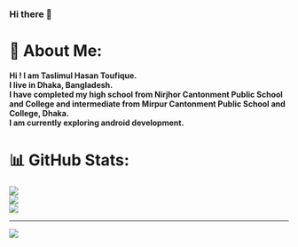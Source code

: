 ### Hi there 👋

# 💫 About Me:
<b>Hi ! I am Taslimul Hasan Toufique.<br>I live in Dhaka, Bangladesh.<br>I have completed my high school from Nirjhor Cantonment Public School and College and intermediate from Mirpur Cantonment Public School and College, Dhaka.<br>I am currently exploring android development.

# 📊 GitHub Stats:
![](https://github-readme-stats.vercel.app/api?username=TH-Toufique&theme=default&hide_border=true&include_all_commits=false&count_private=true)<br/>
![](https://github-readme-streak-stats.herokuapp.com/?user=TH-Toufique&theme=default&hide_border=true)<br/>
![](https://github-readme-stats.vercel.app/api/top-langs/?username=TH-Toufique&theme=default&hide_border=true&include_all_commits=false&count_private=false&layout=compact)

---
[![](https://visitcount.itsvg.in/api?id=TH-Toufique&icon=0&color=12)](https://visitcount.itsvg.in)
  
<!-- Proudly created with GPRM ( https://gprm.itsvg.in ) -->
